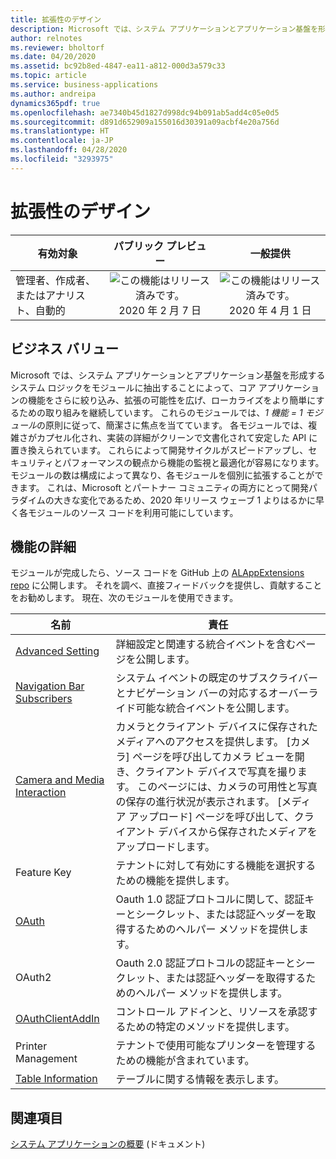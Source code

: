 ```yaml
---
title: 拡張性のデザイン
description: Microsoft では、システム アプリケーションとアプリケーション基盤を形成するシステム ロジックをモジュールに抽出することによって、コア アプリケーションの機能をさらに絞り込み、拡張の可能性を広げ、ローカライズをより簡単にするための取り組みを継続しています。 これらのモジュールでは、*1 機能 = 1 モジュール*の原則に従って、簡潔さに焦点を当てています。 各モジュールでは、複雑さがカプセル化され、実装の詳細がクリーンで文書化されて安定した API に置き換えられています。 これらによって開発サイクルがスピードアップし、セキュリティとパフォーマンスの観点から機能の監視と最適化が容易になります。 モジュールの数は構成によって異なり、各モジュールを個別に拡張することができます。 これは、Microsoft とパートナー コミュニティの両方にとって開発パラダイムの大きな変化であるため、2020 年リリース ウェーブ 1 よりはるかに早く各モジュールのソース コードを利用可能にしています。
author: relnotes
ms.reviewer: bholtorf
ms.date: 04/20/2020
ms.assetid: bc92b8ed-4847-ea11-a812-000d3a579c33
ms.topic: article
ms.service: business-applications
ms.author: andreipa
dynamics365pdf: true
ms.openlocfilehash: ae7340b45d1827d998dc94b091ab5add4c05e0d5
ms.sourcegitcommit: d891d652909a155016d30391a09acbf4e20a756d
ms.translationtype: HT
ms.contentlocale: ja-JP
ms.lasthandoff: 04/28/2020
ms.locfileid: "3293975"
---
```

# <a name="design-for-extensibility"></a>拡張性のデザイン


| 有効対象    |  パブリック プレビュー | 一般提供 | 
| ---------- | :----------: |:----------: |
|管理者、作成者、またはアナリスト、自動的|![この機能はリリース済みです。](/dynamics365-release-plan/media/green-checkmark.png "この機能はリリース済みです。") 2020 年 2 月 7 日| ![この機能はリリース済みです。](/dynamics365-release-plan/media/green-checkmark.png "この機能はリリース済みです。") 2020 年 4 月 1 日|

## <a name="business-value"></a>ビジネス バリュー
Microsoft では、システム アプリケーションとアプリケーション基盤を形成するシステム ロジックをモジュールに抽出することによって、コア アプリケーションの機能をさらに絞り込み、拡張の可能性を広げ、ローカライズをより簡単にするための取り組みを継続しています。 これらのモジュールでは、*1 機能 = 1 モジュール*の原則に従って、簡潔さに焦点を当てています。 各モジュールでは、複雑さがカプセル化され、実装の詳細がクリーンで文書化されて安定した API に置き換えられています。 これらによって開発サイクルがスピードアップし、セキュリティとパフォーマンスの観点から機能の監視と最適化が容易になります。 モジュールの数は構成によって異なり、各モジュールを個別に拡張することができます。 これは、Microsoft とパートナー コミュニティの両方にとって開発パラダイムの大きな変化であるため、2020 年リリース ウェーブ 1 よりはるかに早く各モジュールのソース コードを利用可能にしています。



## <a name="feature-details"></a>機能の詳細
<!--feature detail start -->
モジュールが完成したら、ソース コードを GitHub 上の [ALAppExtensions repo](https://github.com/Microsoft/ALAppExtensions) に公開します。 それを調べ、直接フィードバックを提供し、貢献することをお勧めします。 現在、次のモジュールを使用できます。

|名前|責任|
|---|---|
|[Advanced Setting](https://github.com/microsoft/ALAppExtensions/tree/master/Modules/System/Advanced%20Settings)| 詳細設定と関連する統合イベントを含むページを公開します。|
|[Navigation Bar Subscribers](https://github.com/microsoft/ALAppExtensions/tree/master/Modules/System/Navigation%20Bar%20Subscribers)| システム イベントの既定のサブスクライバーとナビゲーション バーの対応するオーバーライド可能な統合イベントを公開します。|
|[Camera and Media Interaction](https://github.com/microsoft/ALAppExtensions/tree/master/Modules/System/Camera%20and%20Media%20Interaction)| カメラとクライアント デバイスに保存されたメディアへのアクセスを提供します。 [カメラ] ページを呼び出してカメラ ビューを開き、クライアント デバイスで写真を撮ります。 このページには、カメラの可用性と写真の保存の進行状況が表示されます。 [メディア アップロード] ページを呼び出して、クライアント デバイスから保存されたメディアをアップロードします。|
|Feature Key| テナントに対して有効にする機能を選択するための機能を提供します。|
|[OAuth](https://github.com/microsoft/ALAppExtensions/tree/master/Modules/System/OAuth)| Oauth 1.0 認証プロトコルに関して、認証キーとシークレット、または認証ヘッダーを取得するためのヘルパー メソッドを提供します。|
|OAuth2| Oauth 2.0 認証プロトコルの認証キーとシークレット、または認証ヘッダーを取得するためのヘルパー メソッドを提供します。|
|[OAuthClientAddIn](https://github.com/microsoft/ALAppExtensions/tree/master/Modules/System/OAuthClientAddIn)| コントロール アドインと、リソースを承認するための特定のメソッドを提供します。|
|Printer Management|テナントで使用可能なプリンターを管理するための機能が含まれています。|
|[Table Information](https://github.com/microsoft/ALAppExtensions/tree/master/Modules/System/Table%20Information)| テーブルに関する情報を表示します。|

<!--feature detail end -->










## <a name="see-also"></a>関連項目

<!--docs start-->
[システム アプリケーションの概要](https://docs.microsoft.com/dynamics365/business-central/dev-itpro/developer/devenv-system-application-overview) (ドキュメント)
<!--docs end-->
